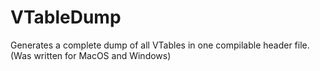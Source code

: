 # VTableDump
Generates a complete dump of all VTables in one compilable header file. (Was written for MacOS and Windows)
